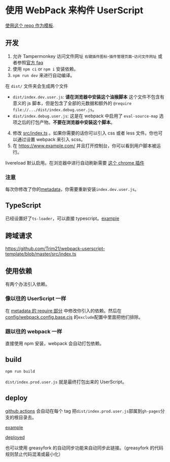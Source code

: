 # 使用 WebPack 来构件 UserScript

[使用这个 repo 作为模板](https://github.com/Trim21/webpack-userscript-template/generate).

## 开发

1. 允许 Tampermonkey 访问文件网址 `右键插件图标`-`插件管理页面`-`访问文件网址` 或者参照[官方 faq](https://tampermonkey.net/faq.php?ext=dhdg#Q204)
2. 使用 `npm ci` or `npm i` 安装依赖。
3. `npm run dev` 来进行自动编译。

在 `dist/` 文件夹会生成两个文件

-   `dist/index.dev.user.js`: **请在浏览器中安装这个油猴脚本** 这个文件不包含有意义的 js 脚本，但是包含了全部的元数据和额外的 `@require file://.../dist/index.debug.user.js`。
-   `dist/index.debug.user.js`: 这是在 webpack 中启用了 `eval-source-map` 选项之后的打包产物。**不要在浏览器中安装这个脚本**。

4. 修改 [src/index.ts](./src/index.ts) 。如果你需要的话你可以引入 css 或者 less 文件。你也可以通过设置 webpack 来引入 scss。
5. 在 <https://www.example.com/> 并且打开控制台，你可以看到用户脚本被运行。

livereload 默认启用。在浏览器中进行自动刷新需要 [这个 chrome 插件](https://chrome.google.com/webstore/detail/jnihajbhpnppcggbcgedagnkighmdlei)

### 注意

每次你修改了你的[metadata](./config/metadata.cjs)，你需要重新安装`index.dev.user.js`。

## TypeScript

已经设置好了`ts-loader`，可以直接 typescript。[example](src/index.ts)

## 跨域请求

https://github.com/Trim21/webpack-userscript-template/blob/master/src/index.ts

## 使用依赖

有两个办法引入依赖。

### 像以往的 UserScript 一样

在 [metadata 的 require 部分](./config/metadata.cjs#L13-L17) 中修改你引入的依赖。然后在 [config/webpack.config.base.cjs](./config/webpack.config.base.cjs#L21-L25) 的`exclude`配置中里面把他们排除。

### 跟以往的 webpack 一样

直接使用 npm 安装，webpack 会自动打包依赖。

## build

```bash
npm run build
```

`dist/index.prod.user.js` 就是最终打包出来的 UserScript。

## deploy

[github actions](./.github/workflows/nodejs.yml#L68) 会自动在每个 tag 把`dist/index.prod.user.js`部属到`gh-pages`分支的根目录去。

[example](https://github.com/Trim21/webpack-userscript-template/tree/gh-pages)

[deployed](https://trim21.github.io/webpack-userscript-template/)

也可以使用 greasyfork 的自动同步功能来自动同步此链接。（greasyfork 的代码规则禁止代码混淆或最小化）
